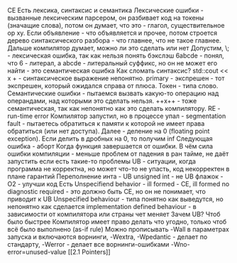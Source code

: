 CE
Есть лексика, синтаксис и семантика
Лексические ошибки - вызванные лексическим парсером, он разбивает код на токены (значащие слова), потом он думает, что это - глагол, существительное ор ху. Если объявление - что объявляется и прочее, потом строется дерево синтаксического разбора - что главнее, что не такое главнее. Дальше компилятор думает, можно ли это сделать или нет
Допустим, 
\\; - лексическая ошибка, так как нельзя понять бэкслэш
6abcde - понял, что 6 - литерал, а abcde - литеральный суффикс, но он не может его найти - это семантическая ошибка
Как сломать синтаксис?
std::cout << x + - синтаксическое выражение непонятно.
primary - экспрешен - тот экспрешен, который ожидался справа от плюса.
Токен - типа слово.
Семантические ошибки - пытаемся вызвать какую-то операцию над операндами, над которыми это сделать нельзя.
++x++ - тоже семантическая, так как непонятно как это сделать компилятору.
RE - run-time error
Компилятор запустил, но в процессе упал - segmentation fault - пытаетесь обратиться к памяти к которой не имеет права обратиться (или нет доступа).
Далее - деление на 0 (floating point exception).
Если делить в дробных на 0, то получим inf
Следующая ошибка - аборт
Когда функция завершается от ошибки.
В чём сила ошибки компиляции - меньше проблем от падения в ран тайме, не даёт запустить если есть такие-то проблемы
UB - ситуации, когда программа не корректна, но может что-то не упасть, код некорректен в плане гарантий
Переполнение инта - UB
unsigned int - не UB
флажок -O2 - улучши код
Есть Unspecifiend behavior - ill formed - CE, ill formed no diagnostic required - это должно быть CE, но он не понимает, что приводит к UB
Unspecified behaviour - типа понятно как выведутся, но непонятно как сделается
implementation defined behaviour - в зависимости от компилятора или страны чет меняет
Зачем UB? Чтоб было быстрее
Компилятор имеет право делать что угодно, только чтоб всё было выполнено (as-if rule)
Можно прописывать -Wall в параметрах запуска и включаются ворнинги, -Wextra, -Wpedantic - делает по стандарту, -Werror - делает все ворнинги-ошибками
-Wno-error=unused-value
[[2.1 Pointers]]
